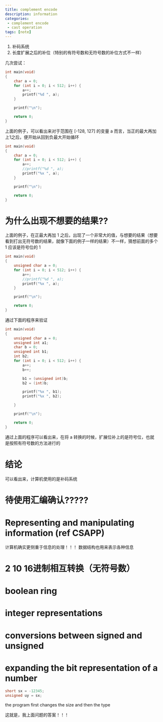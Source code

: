 ```yaml
---
title: complement encode
description: information
categories:
 - complement encode
 - cast operation
tags: [note]
---
```



1. 补码系统
2. 长度扩展之后的补位（特别的有符号数和无符号数的补位方式不一样）


几次尝试：

```c
int main(void)
{
    char a = 0;
    for (int i = 0; i < 512; i++) {
        a++;
        printf("%d ", a);
    }

    printf("\n");

    return 0;
}

```
上面的例子，可以看出来对于范围在 [-128, 127] 的变量 a 而言，当正的最大再加上1之后，便开始从回到负最大开始循环


```c
int main(void)
{
    char a = 0;
    for (int i = 0; i < 512; i++) {
        a++;
        //printf("%d ", a);
        printf("%x ", a);
    }

    printf("\n");

    return 0;
}

```

# 为什么出现不想要的结果??
上面的例子，在正最大再加 1 之后，出现了一个非常大的值，与想要的结果（想要看到打出无符号数的结果，就像下面的例子一样的结果）不一样，猜想前面的多个 1 应该是符号位的 1

```c
int main(void)
{
    unsigned char a = 0;
    for (int i = 0; i < 512; i++) {
        a++;
        //printf("%d ", a);
        printf("%x ", a);
    }

    printf("\n");

    return 0;
}

```

通过下面的程序来验证
```c
int main(void)
{
    unsigned char a = 0;
    unsigned int a1;
    char b = 0;
    unsigned int b1;
    int b2;
    for (int i = 0; i < 512; i++) {
        a++;
        b++;

        b1 = (unsigned int)b;
        b2 = (int)b;

        printf("%x ", b1);
        printf("%x ", b2);

    }

    printf("\n");

    return 0;
}


```


通过上面的程序可以看出来，在将 a 转换的时候，扩展位补上的是符号位，也就是按照有符号数的方法进行的



# 结论
可以看出来，计算机使用的是补码系统

# 待使用汇编确认?????



# Representing and manipulating information (ref CSAPP)
计算机确实更侧重于信息的处理！！！
数据结构也用来表示各种信息


# 2 10 16进制相互转换（无符号数）
# boolean ring



# integer representations
# conversions between signed and unsigned 
# expanding the bit representation of a number
```c
short sx = -12345;
unsigned uy = sx;
```
the program first changes the size and then the type

这就是，我上面问题的答案！！！



